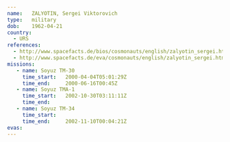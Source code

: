 ```yaml
---
name:	ZALYOTIN, Sergei Viktorovich 
type:	military
dob:	1962-04-21
country:
  - URS
references:
  - http://www.spacefacts.de/bios/cosmonauts/english/zalyotin_sergei.htm
  - http://www.spacefacts.de/eva/cosmonauts/english/zalyotin_sergei.htm
missions:
   - name: Soyuz TM-30
     time_start:   2000-04-04T05:01:29Z
     time_end:     2000-06-16T00:45Z
   - name: Soyuz TMA-1
     time_start:   2002-10-30T03:11:11Z
     time_end:     
   - name: Soyuz TM-34
     time_start:   
     time_end:     2002-11-10T00:04:21Z
evas:
---
```

